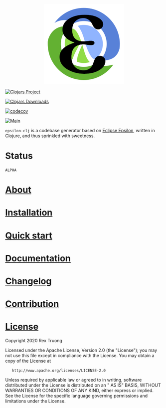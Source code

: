 <p align="center"><img src="docs/assets/images/logo/logo.png?raw=true" alt="epsilon logo"></p>

[![Clojars Project](https://img.shields.io/clojars/v/org.clojars.aratare/epsilon.svg?style=for-the-badge)](https://clojars.org/org.clojars.aratare/epsilon)

[![Clojars Downloads](https://img.shields.io/clojars/dt/org.clojars.aratare/epsilon?style=for-the-badge)](https://clojars.org/org.clojars.aratare/epsilon)

[![codecov](https://img.shields.io/codecov/c/github/aratare-jp/epsilon-clj?logo=codecov&style=for-the-badge&token=RJCEPYBF3I)](https://codecov.io/gh/aratare-jp/epsilon-clj)

[![Main](https://img.shields.io/github/workflow/status/aratare-jp/epsilon-clj/Clojure%20CI?logo=github&style=for-the-badge)](https://github.com/aratare-jp/epsilon-clj/actions/workflows/clojure.yml)

`epsilon-clj` is a codebase generator based on [Eclipse Epsilon](https://www.eclipse.org/epsilon/), written in 
Clojure, and thus sprinkled with sweetness.

# Status

`ALPHA`

# [About](https://aratare-jp.github.io/epsilon-clj/latest/about/)

# [Installation](https://aratare-jp.github.io/epsilon-clj/latest/installation/)

# [Quick start](https://aratare-jp.github.io/epsilon-clj/latest/quick-start/)

# [Documentation](https://aratare-jp.github.io/epsilon-clj/latest/)

# [Changelog](https://github.com/aratare-jp/epsilon-clj/releases)

# [Contribution](https://aratare-jp.github.io/epsilon-clj/latest/contribution)

# [License](https://github.com/aratare-tech/epsilon-clj/blob/master/LICENSE)

Copyright 2020 Rex Truong

Licensed under the Apache License, Version 2.0 (the "License"); you may not use this file except in compliance with the
License. You may obtain a copy of the License at

       http://www.apache.org/licenses/LICENSE-2.0

Unless required by applicable law or agreed to in writing, software distributed under the License is distributed on an "
AS IS" BASIS, WITHOUT WARRANTIES OR CONDITIONS OF ANY KIND, either express or implied. See the License for the specific
language governing permissions and limitations under the License.
